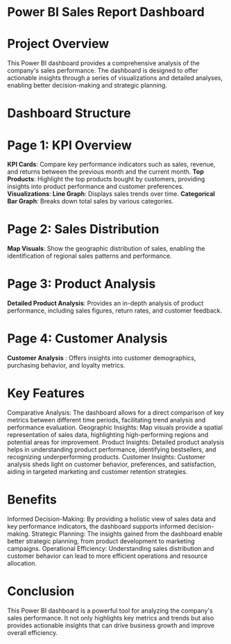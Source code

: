 # Power BI Sales Report Dashboard
# Project Overview
This Power BI dashboard provides a comprehensive analysis of the company's sales performance. The dashboard is designed to offer actionable insights through a series of visualizations and detailed analyses, enabling better decision-making and strategic planning.

# Dashboard Structure

# Page 1: KPI Overview
**KPI Cards**: Compare key performance indicators such as sales, revenue, and returns between the previous month and the current month.
**Top Products**: Highlight the top products bought by customers, providing insights into product performance and customer preferences.
**Visualizations**:
**Line Graph**: Displays sales trends over time.
**Categorical Bar Graph**: Breaks down total sales by various categories.

# Page 2: Sales Distribution
**Map Visuals**: Show the geographic distribution of sales, enabling the identification of regional sales patterns and performance.

# Page 3: Product Analysis

**Detailed Product Analysis**: Provides an in-depth analysis of product performance, including sales figures, return rates, and customer feedback.

# Page 4: Customer Analysis
**Customer Analysis** : Offers insights into customer demographics, purchasing behavior, and loyalty metrics.

# Key Features
Comparative Analysis: The dashboard allows for a direct comparison of key metrics between different time periods, facilitating trend analysis and performance evaluation.
Geographic Insights: Map visuals provide a spatial representation of sales data, highlighting high-performing regions and potential areas for improvement.
Product Insights: Detailed product analysis helps in understanding product performance, identifying bestsellers, and recognizing underperforming products.
Customer Insights: Customer analysis sheds light on customer behavior, preferences, and satisfaction, aiding in targeted marketing and customer retention strategies.
# Benefits
Informed Decision-Making: By providing a holistic view of sales data and key performance indicators, the dashboard supports informed decision-making.
Strategic Planning: The insights gained from the dashboard enable better strategic planning, from product development to marketing campaigns.
Operational Efficiency: Understanding sales distribution and customer behavior can lead to more efficient operations and resource allocation.

# Conclusion
This Power BI dashboard is a powerful tool for analyzing the company's sales performance. It not only highlights key metrics and trends but also provides actionable insights that can drive business growth and improve overall efficiency.
